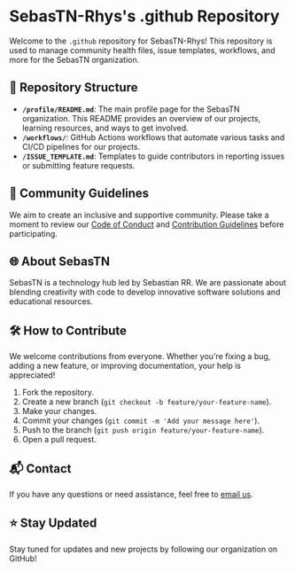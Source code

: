 # SebasTN-Rhys's .github Repository

Welcome to the `.github` repository for SebasTN-Rhys! This repository is used to manage community health files, issue templates, workflows, and more for the SebasTN organization.

## 📁 Repository Structure

- **`/profile/README.md`**: The main profile page for the SebasTN organization. This README provides an overview of our projects, learning resources, and ways to get involved.
- **`/workflows/`**: GitHub Actions workflows that automate various tasks and CI/CD pipelines for our projects.
- **`/ISSUE_TEMPLATE.md`**: Templates to guide contributors in reporting issues or submitting feature requests.

## 📜 Community Guidelines

We aim to create an inclusive and supportive community. Please take a moment to review our [Code of Conduct](Community_Guidelines/code_of_conduct.md) and [Contribution Guidelines](Community_Guidelines/contribution.md) before participating.

## 🌐 About SebasTN

SebasTN is a technology hub led by Sebastian RR. We are passionate about blending creativity with code to develop innovative software solutions and educational resources.

## 🛠️ How to Contribute

We welcome contributions from everyone. Whether you're fixing a bug, adding a new feature, or improving documentation, your help is appreciated!

1. Fork the repository.
2. Create a new branch (`git checkout -b feature/your-feature-name`).
3. Make your changes.
4. Commit your changes (`git commit -m 'Add your message here'`).
5. Push to the branch (`git push origin feature/your-feature-name`).
6. Open a pull request.

## 📬 Contact

If you have any questions or need assistance, feel free to [email us](mailto:ranly196@gmail.com).

## ⭐ Stay Updated

Stay tuned for updates and new projects by following our organization on GitHub!

